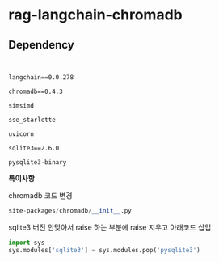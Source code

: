 # rag-langchain-chromadb

## **Dependency**

```


langchain==0.0.278

chromadb==0.4.3

simsimd

sse_starlette

uvicorn

sqlite3==2.6.0

pysqlite3-binary
```

**특이사항**

chromadb 코드 변경 

```python
site-packages/chromadb/__init__.py 
```

sqlite3 버전 안맞아서 raise 하는 부분에 raise 지우고 아래코드 삽입 

```python
import sys
sys.modules['sqlite3'] = sys.modules.pop('pysqlite3')

```

